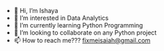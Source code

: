 - 👋 Hi, I’m Ishaya
- 👀 I’m interested in Data Analytics
- 🌱 I’m currently learning Python Programming
- 💞️ I’m looking to collaborate on any Python project
- 📫 How to reach me??? fixmeisaiah@gmail.com

<!---
fixmeisaiah/fixmeisaiah is a ✨ special ✨ repository because its `README.md` (this file) appears on your GitHub profile.
You can click the Preview link to take a look at your changes.
--->
